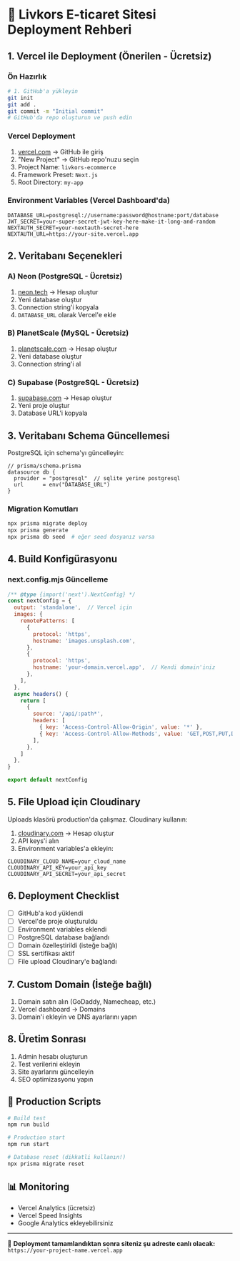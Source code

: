 # 🚀 Livkors E-ticaret Sitesi Deployment Rehberi

## 1. Vercel ile Deployment (Önerilen - Ücretsiz)

### Ön Hazırlık
```bash
# 1. GitHub'a yükleyin
git init
git add .
git commit -m "Initial commit"
# GitHub'da repo oluşturun ve push edin
```

### Vercel Deployment
1. [vercel.com](https://vercel.com) → GitHub ile giriş
2. "New Project" → GitHub repo'nuzu seçin
3. Project Name: `livkors-ecommerce`
4. Framework Preset: `Next.js`
5. Root Directory: `my-app`

### Environment Variables (Vercel Dashboard'da)
```
DATABASE_URL=postgresql://username:password@hostname:port/database
JWT_SECRET=your-super-secret-jwt-key-here-make-it-long-and-random
NEXTAUTH_SECRET=your-nextauth-secret-here
NEXTAUTH_URL=https://your-site.vercel.app
```

## 2. Veritabanı Seçenekleri

### A) Neon (PostgreSQL - Ücretsiz)
1. [neon.tech](https://neon.tech) → Hesap oluştur
2. Yeni database oluştur
3. Connection string'i kopyala
4. `DATABASE_URL` olarak Vercel'e ekle

### B) PlanetScale (MySQL - Ücretsiz)
1. [planetscale.com](https://planetscale.com) → Hesap oluştur
2. Yeni database oluştur
3. Connection string'i al

### C) Supabase (PostgreSQL - Ücretsiz)
1. [supabase.com](https://supabase.com) → Hesap oluştur
2. Yeni proje oluştur
3. Database URL'i kopyala

## 3. Veritabanı Schema Güncellemesi

PostgreSQL için schema'yı güncelleyin:

```prisma
// prisma/schema.prisma
datasource db {
  provider = "postgresql"  // sqlite yerine postgresql
  url      = env("DATABASE_URL")
}
```

### Migration Komutları
```bash
npx prisma migrate deploy
npx prisma generate
npx prisma db seed  # eğer seed dosyanız varsa
```

## 4. Build Konfigürasyonu

### next.config.mjs Güncelleme
```javascript
/** @type {import('next').NextConfig} */
const nextConfig = {
  output: 'standalone',  // Vercel için
  images: {
    remotePatterns: [
      {
        protocol: 'https',
        hostname: 'images.unsplash.com',
      },
      {
        protocol: 'https',
        hostname: 'your-domain.vercel.app',  // Kendi domain'iniz
      },
    ],
  },
  async headers() {
    return [
      {
        source: '/api/:path*',
        headers: [
          { key: 'Access-Control-Allow-Origin', value: '*' },
          { key: 'Access-Control-Allow-Methods', value: 'GET,POST,PUT,DELETE' },
        ],
      },
    ]
  },
}

export default nextConfig
```

## 5. File Upload için Cloudinary

Uploads klasörü production'da çalışmaz. Cloudinary kullanın:

1. [cloudinary.com](https://cloudinary.com) → Hesap oluştur
2. API keys'i alın
3. Environment variables'a ekleyin:
```
CLOUDINARY_CLOUD_NAME=your_cloud_name
CLOUDINARY_API_KEY=your_api_key
CLOUDINARY_API_SECRET=your_api_secret
```

## 6. Deployment Checklist

- [ ] GitHub'a kod yüklendi
- [ ] Vercel'de proje oluşturuldu
- [ ] Environment variables eklendi
- [ ] PostgreSQL database bağlandı
- [ ] Domain özelleştirildi (isteğe bağlı)
- [ ] SSL sertifikası aktif
- [ ] File upload Cloudinary'e bağlandı

## 7. Custom Domain (İsteğe bağlı)

1. Domain satın alın (GoDaddy, Namecheap, etc.)
2. Vercel dashboard → Domains
3. Domain'i ekleyin ve DNS ayarlarını yapın

## 8. Üretim Sonrası

1. Admin hesabı oluşturun
2. Test verilerini ekleyin
3. Site ayarlarını güncelleyin
4. SEO optimizasyonu yapın

## 🔧 Production Scripts

```bash
# Build test
npm run build

# Production start
npm run start

# Database reset (dikkatli kullanın!)
npx prisma migrate reset
```

## 📊 Monitoring

- Vercel Analytics (ücretsiz)
- Vercel Speed Insights
- Google Analytics ekleyebilirsiniz

---

🎉 **Deployment tamamlandıktan sonra siteniz şu adreste canlı olacak:**
`https://your-project-name.vercel.app` 